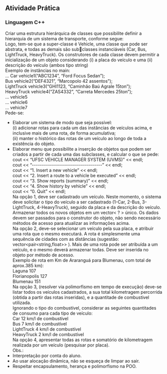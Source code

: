 ## Atividade Prática  
### Linguagem C++  
Criar uma estrutura hierárquica de classes que possibilite definir a hierarquia de um sistema de
transporte, conforme segue:  
Logo, tem-se que a super-classe é Vehicle, uma classe que pode ser abstrata, e todas as demais são subclasses instanciáveis (Car, Bus, LightTruck, HeavyTruck). Os construtores de cada classe devem permitir
a inicialização de um objeto considerando (i) a placa do veículo e uma (ii) descrição do veículo (ambos
tipo string)  
Exemplo de instâncias no main:  
…
Car vehicle1(“ABC1234”, “Ford Focus Sedan”);  
Bus vehicle2(“DEF4321”, “Marcopolo 42 assentos”);  
LightTruck vehicle3(“GHI1123, “Caminhão Baú Agrale 15ton”);  
HeavyTruck vehicle4(“ZAS4332”, “Carreta Mercedes 25ton”);  
… vehicle5  
… vehicle6  
… vehicle7  
Pede-se:  
- Elaborar um sistema de modo que seja possível:  
(i) adicionar rotas para cada um das instâncias de veículos acima, e inclusive mais de uma rota, de
forma acumulativa;  
(ii) manter o histórico das rotas de um veículo ao longo de toda a existência do objeto.  
- Elaborar menu que possibilite a inserção de objetos que podem ser criados a partir de cada uma
das subclasses, e calcular o que se pede:  
cout << “UFSC VEHICLE MANAGER SYSTEM (UVMS)” << endl;  
cout << “-----------------------------------” << endl;  
cout << “1. Insert a new vehicle” << endl;  
cout << “2. Insert a route to a vehicle be executed” << endl;  
cout << “3. Show reports (summary)” << endl;  
cout << “4. Show history by vehicle” << endl;  
cout << “0. Quit” << endl;  
Na opção 1, deve ser cadastrado um veículo. Neste momento, o sistema deve solicitar o tipo do
veículo a ser cadastrado (1-Car, 2-Bus, 3-LightTruck, 4-HeavyTruck), seguido da placa e da
descrição do veículo. Armazenar todos os novos objetos em um vector< ? > único. Os dados
devem ser passados para o construtor do objeto, não sendo necessário métodos de acesso para
atualizar as informações acima.  
Na opção 2, deve-se selecionar um veículo pela sua placa, e atribuir uma rota que o mesmo
executará. A rota é simplesmente uma sequência de cidades com as distâncias (sugestão:
vector<pair<string,float>> ). Mais de uma rota pode ser atribuída a um veículo, e o mesmo
deverá armazenar todas. Deve ser inserida no objeto por método de acesso.  
Exemplo de rota em Km de Araranguá para Blumenau, com total de aprox.385 km):  
Laguna 107  
Florianopolis 127  
Blumenau 151  
Na opção 3, (resolver via polimorfismo em tempo de execução) deve-se listar todos os veículos
cadastrados, a sua total kilometragem percorrida (obtida a partir das rotas inseridas), e a
quantitade de combustível utilizada.  
Ignorando o tipo do combustível, considerar as seguintes quantitades de consumo para cada
tipo de veículo:  
Car 12 km/l de combustível  
Bus 7 km/l de combustível  
LightTruck 4 km/l de combustível  
HeavyTruck 2 km/l de combustível  
Na opção 4, apresentar todas as rotas e somatório de kilometragem realizada por um veículo
(pesquisar por placa).  
Obs.:   
- Interpretação por conta do aluno.
- Ao usar alocação dinâmica, não se esqueça de limpar ao sair.
- Respeitar encapsulamento, herança e polimorfismo na POO.
